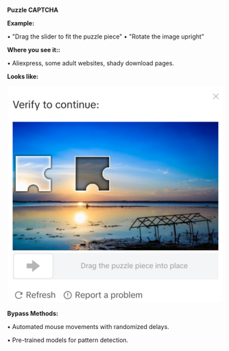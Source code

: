 **Puzzle CAPTCHA**


**Example:**

• "Drag the slider to fit the puzzle piece"
• "Rotate the image upright"
    

**Where you see it::**
 
  • Aliexpress, some adult websites, shady download pages.
 
    

**Looks like:**

![Captcha Sample](./puzzle.png)




**Bypass Methods:**

• Automated mouse movements with randomized delays.

• Pre-trained models for pattern detection.

